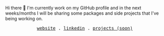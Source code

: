Hi there 👋 I'm currently work on my GitHub profile and in the next weeks/months I will be sharing some packages and side projects that I've being working on.

<p align="center">
  <samp>
    <a href="https://gsmeira.com/">website</a> .
    <a href="https://www.linkedin.com/in/gsmeira/">linkedin</a> .
    <a href="#">projects (soon)</a>
  </samp>
</p>
